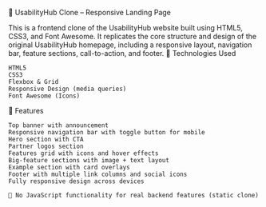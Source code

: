 🧩 UsabilityHub Clone – Responsive Landing Page

This is a frontend clone of the UsabilityHub website built using HTML5, CSS3, and Font Awesome. It replicates the core structure and design of the original UsabilityHub homepage, including a responsive layout, navigation bar, feature sections, call-to-action, and footer.
🔧 Technologies Used

    HTML5
    CSS3
    Flexbox & Grid
    Responsive Design (media queries)
    Font Awesome (Icons)

🎯 Features

    Top banner with announcement
    Responsive navigation bar with toggle button for mobile
    Hero section with CTA
    Partner logos section
    Features grid with icons and hover effects
    Big-feature sections with image + text layout
    Example section with card overlays
    Footer with multiple link columns and social icons
    Fully responsive design across devices

    🚧 No JavaScript functionality for real backend features (static clone)

